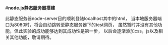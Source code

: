 
#**node.js静态服务器搭建**

此静态服务器node-server目的顺利登陆localhost其中的html，
当本地服务器端口为8080时，将会自动跳转至静态服务器下的test网页，
虽然暂时并没有其他功能，但此实验的成功能够达到其成功性是第一步，
以后会逐渐添加css，js以及相关其他功能，敬请期待。
